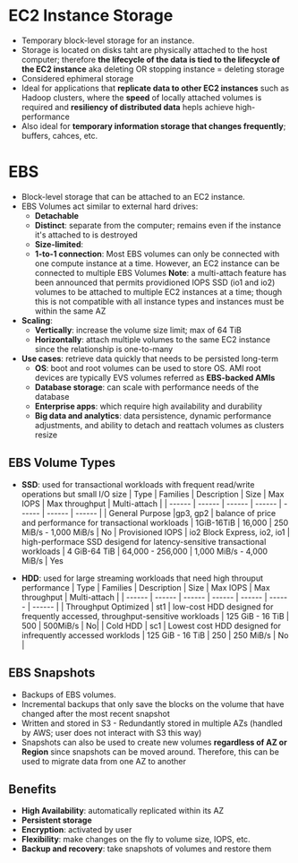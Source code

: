 # EC2 Instance Storage
* Temporary block-level storage for an instance.
* Storage is located on disks taht are physically attached to the host computer; therefore **the lifecycle of the data is tied to the lifecycle of the EC2 instance** aka deleting OR stopping instance = deleting storage
* Considered ephimeral storage
* Ideal for applications that **replicate data to other EC2 instances** such as Hadoop clusters, where the **speed** of locally attached volumes is required and **resiliency of distributed data** hepls achieve high-performance
* Also ideal for **temporary information storage that changes frequently**; buffers, cahces, etc.

# EBS
* Block-level storage that can be attached to an EC2 instance. 
* EBS Volumes act similar to external hard drives:
  * **Detachable**
  * **Distinct**: separate from the computer; remains even if the instance it's attached to is destroyed
  * **Size-limited**:
  * **1-to-1 connection**: Most EBS volumes can only be connected with one compute instance at a time. However, an EC2 instance can be connected to multiple EBS Volumes
**Note**: a multi-attach feature has been announced that permits providioned IOPS SSD (io1 and io2) volumes to be attached to multiple EC2 instances at a time; though this is not compatible with all instance types and instances must be within the same AZ
* **Scaling**:
  * **Vertically**: increase the volume size limit; max of 64 TiB
  * **Horizontally**: attach multiple volumes to the same EC2 instance since the relationship is one-to-many
* **Use cases**: retrieve data quickly that needs to be persisted long-term
  * **OS**: boot and root volumes can be used to store OS. AMI root devices are typically EVS volumes referred as **EBS-backed AMIs**
  * **Database storage**: can scale with performance needs of the database
  * **Enterprise apps**: which require high availability and durability
  * **Big data and analytics**: data persistence, dynamic performance adjustments, and ability to detach and reattach volumes as clusters resize

## EBS Volume Types
* **SSD**: used for transactional workloads with frequent read/write operations but small I/O size
  | Type | Families | Description | Size | Max IOPS | Max throughput | Multi-attach |
  | ------ | ------ | ------ | ------ | ------ | ------ | ------ |
  | General Purpose |gp3, gp2 | balance of price and performance for transactional workloads | 1GiB-16TiB | 16,000 | 250 MiB/s - 1,000 MiB/s | No
  | Provisioned IOPS | io2 Block Express, io2, io1 | high-performace SSD desigend for latency-sensitive transactional workloads | 4 GiB-64 TiB | 64,000 - 256,000 | 1,000 MiB/s - 4,000 MiB/s | Yes
  
* **HDD**: used for large streaming workloads that need high throuput performance
  | Type | Families | Description | Size | Max IOPS | Max throughput | Multi-attach |
  | ------ | ------ | ------ | ------ | ------ | ------ | ------ |
  | Throughput Optimized | st1 | low-cost HDD designed for frequently accessed, throughput-sensitive workloads | 125 GiB - 16 TiB | 500 | 500MiB/s | No|
  | Cold HDD | sc1 | Lowest cost HDD designed for infrequently accessed worklods | 125 GiB - 16 TiB | 250 | 250 MiB/s | No |

## EBS Snapshots
* Backups of EBS volumes.
* Incremental backups that only save the blocks on the volume that have changed after the most recent snapshot
* Written and stored in S3 - Redundantly stored in multiple AZs (handled by AWS; user does not interact with S3 this way)
* Snapshots can also be used to create new volumes **regardless of AZ or Region** since snapshots can be moved around. Therefore, this can be used to migrate data from one AZ to another

## Benefits
* **High Availability**: automatically replicated within its AZ
* **Persistent storage**
* **Encryption**: activated by user
* **Flexibility**: make changes on the fly to volume size, IOPS, etc.
* **Backup and recovery**: take snapshots of volumes and restore them
